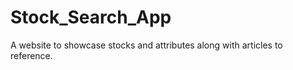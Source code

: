 # Stock_Search_App

A website to showcase stocks and attributes along with articles to reference.  
